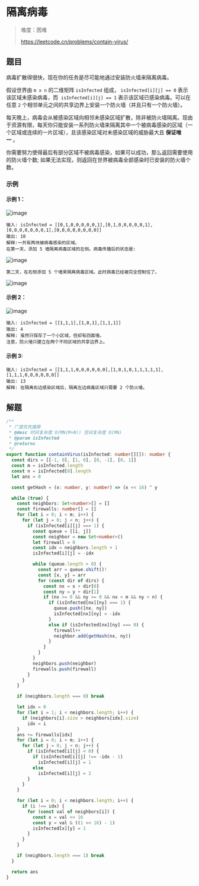 # 隔离病毒

> 难度：困难
>
> https://leetcode.cn/problems/contain-virus/

## 题目

病毒扩散得很快，现在你的任务是尽可能地通过安装防火墙来隔离病毒。

假设世界由 `m x n` 的二维矩阵 `isInfected` 组成， `isInfected[i][j] == 0` 表示该区域未感染病毒，而  `isInfected[i][j] == 1` 表示该区域已感染病毒。可以在任意 `2` 个相邻单元之间的共享边界上安装一个防火墙（并且只有一个防火墙）。

每天晚上，病毒会从被感染区域向相邻未感染区域扩散，除非被防火墙隔离。现由于资源有限，每天你只能安装一系列防火墙来隔离其中一个被病毒感染的区域（一个区域或连续的一片区域），且该感染区域对未感染区域的威胁最大且 **保证唯一** 。

你需要努力使得最后有部分区域不被病毒感染，如果可以成功，那么返回需要使用的防火墙个数; 如果无法实现，则返回在世界被病毒全部感染时已安装的防火墙个数。

### 示例

#### 示例 1：

![image](https://user-images.githubusercontent.com/54696834/179436140-f506a3aa-de76-43c9-9c6c-39fc91846955.png)

```
输入: isInfected = [[0,1,0,0,0,0,0,1],[0,1,0,0,0,0,0,1],[0,0,0,0,0,0,0,1],[0,0,0,0,0,0,0,0]]
输出: 10
解释:一共有两块被病毒感染的区域。
在第一天，添加 5 墙隔离病毒区域的左侧。病毒传播后的状态是:
```

![image](https://user-images.githubusercontent.com/54696834/179436164-42d63edf-1e5f-4c28-ac3c-defedd250455.png)

```
第二天，在右侧添加 5 个墙来隔离病毒区域。此时病毒已经被完全控制住了。
```

![image](https://user-images.githubusercontent.com/54696834/179436175-b2ce64bb-4e44-4a08-b544-0852c1dcf00f.png)


#### 示例 2：

![image](https://user-images.githubusercontent.com/54696834/179436189-34e87a02-19fd-4f15-aa62-c7396bf06718.png)

```
输入: isInfected = [[1,1,1],[1,0,1],[1,1,1]]
输出: 4
解释: 虽然只保存了一个小区域，但却有四面墙。
注意，防火墙只建立在两个不同区域的共享边界上。
```

#### 示例 3:

```
输入: isInfected = [[1,1,1,0,0,0,0,0,0],[1,0,1,0,1,1,1,1,1],[1,1,1,0,0,0,0,0,0]]
输出: 13
解释: 在隔离右边感染区域后，隔离左边病毒区域只需要 2 个防火墙。
```

## 解题

```ts 
/**
 * 广度优先搜索
 * @desc 时间复杂度 O(MN(M+N)) 空间复杂度 O(MN)
 * @param isInfected
 * @returns
 */
export function containVirus(isInfected: number[][]): number {
  const dirs = [[-1, 0], [1, 0], [0, -1], [0, 1]]
  const m = isInfected.length
  const n = isInfected[0].length
  let ans = 0

  const getHash = (x: number, y: number) => (x << 16) ^ y

  while (true) {
    const neighbors: Set<number>[] = []
    const firewalls: number[] = []
    for (let i = 0; i < m; i++) {
      for (let j = 0; j < n; j++) {
        if (isInfected[i][j] === 1) {
          const queue = [[i, j]]
          const neighbor = new Set<number>()
          let firewall = 0
          const idx = neighbors.length + 1
          isInfected[i][j] = -idx

          while (queue.length > 0) {
            const arr = queue.shift()!
            const [x, y] = arr
            for (const dir of dirs) {
              const nx = x + dir[0]
              const ny = y + dir[1]
              if (nx >= 0 && ny >= 0 && nx < m && ny < n) {
                if (isInfected[nx][ny] === 1) {
                  queue.push([nx, ny])
                  isInfected[nx][ny] = -idx
                }
                else if (isInfected[nx][ny] === 0) {
                  firewall++
                  neighbor.add(getHash(nx, ny))
                }
              }
            }
          }
          neighbors.push(neighbor)
          firewalls.push(firewall)
        }
      }
    }

    if (neighbors.length === 0) break

    let idx = 0
    for (let i = 1; i < neighbors.length; i++) {
      if (neighbors[i].size > neighbors[idx].size)
        idx = i
    }
    ans += firewalls[idx]
    for (let i = 0; i < m; i++) {
      for (let j = 0; j < n; j++) {
        if (isInfected[i][j] < 0) {
          if (isInfected[i][j] !== -idx - 1)
            isInfected[i][j] = 1
          else
            isInfected[i][j] = 2
        }
      }
    }

    for (let i = 0; i < neighbors.length; i++) {
      if (i !== idx) {
        for (const val of neighbors[i]) {
          const x = val >> 16
          const y = val & ((1 << 16) - 1)
          isInfected[x][y] = 1
        }
      }
    }

    if (neighbors.length === 1) break
  }

  return ans
}
```